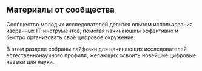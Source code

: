 ## Материалы от сообщества

Сообщество молодых исследователей делится опытом использования избранных IT-инструментов, помогая начинающим эффективно и быстро организовать своё цифровое окружение.

В этом разделе собраны лайфхаки для начинающих исследователей естественнонаучного профиля, желающих освоить новейшие цифровые навыки для науки. 
